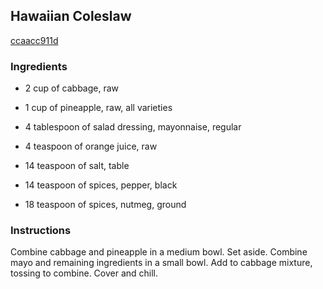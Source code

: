 ## Hawaiian Coleslaw

[ccaacc911d](http://www.food.com/recipe/hawaiian-coleslaw-269725)

### Ingredients

 - 2 cup of cabbage, raw

 - 1 cup of pineapple, raw, all varieties

 - 4 tablespoon of salad dressing, mayonnaise, regular

 - 4 teaspoon of orange juice, raw

 - 14 teaspoon of salt, table

 - 14 teaspoon of spices, pepper, black

 - 18 teaspoon of spices, nutmeg, ground

### Instructions

Combine cabbage and pineapple in a medium bowl. Set aside. Combine mayo and remaining ingredients in a small bowl. Add to cabbage mixture, tossing to combine. Cover and chill.